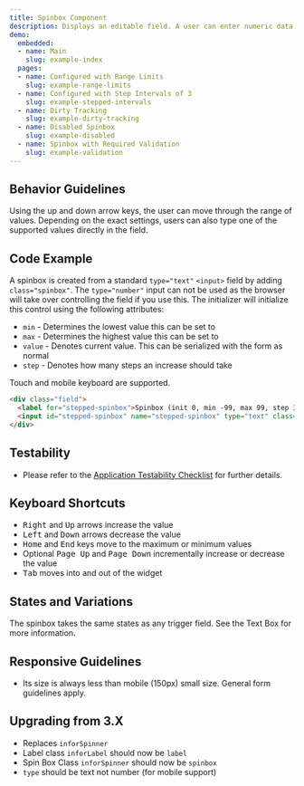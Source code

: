 ```yaml
---
title: Spinbox Component
description: Displays an editable field. A user can enter numeric data. Best for incremental inputs within a scale where users do not require a view of the lower and upper limits at all times.
demo:
  embedded:
  - name: Main
    slug: example-index
  pages:
  - name: Configured with Range Limits
    slug: example-range-limits
  - name: Configured with Step Intervals of 3
    slug: example-stepped-intervals
  - name: Dirty Tracking
    slug: example-dirty-tracking
  - name: Disabled Spinbox
    slug: example-disabled
  - name: Spinbox with Required Validation
    slug: example-validation
---
```


## Behavior Guidelines

Using the up and down arrow keys, the user can move through the range of values. Depending on the exact settings, users can also type one of the supported values directly in the field.

## Code Example

A spinbox is created from a standard `type="text"` `<input>` field by adding `class="spinbox"`. The `type="number"` input can not be used as the browser will take over controlling the field if you use this. The initializer will initialize this control using the following attributes:

- `min` - Determines the lowest value this can be set to
- `max` - Determines the highest value this can be set to
- `value` - Denotes current value. This can be serialized with the form as normal
- `step` - Denotes how many steps an increase should take

Touch and mobile keyboard are supported.

```html
<div class="field">
  <label for="stepped-spinbox">Spinbox (init 0, min -99, max 99, step 3)</label>
  <input id="stepped-spinbox" name="stepped-spinbox" type="text" class="spinbox" min="-99" max="99" value="0" step="3"/>
</div>
```

## Testability

- Please refer to the [Application Testability Checklist](https://design.infor.com/resources/application-testability-checklist) for further details.

## Keyboard Shortcuts

- <kbd>Right</kbd> and <kbd>Up</kbd> arrows increase the value
- <kbd>Left</kbd> and <kbd>Down</kbd> arrows decrease the value
- <kbd>Home</kbd> and <kbd>End</kbd> keys move to the maximum or minimum values
- Optional <kbd>Page Up</kbd> and <kbd>Page Down</kbd> incrementally increase or decrease the value
- <kbd>Tab</kbd> moves into and out of the widget

## States and Variations

The spinbox takes the same states as any trigger field. See the Text Box for more information.

## Responsive Guidelines

- Its size is always less than mobile (150px) small size. General form guidelines apply.

## Upgrading from 3.X

- Replaces `inforSpinner`
- Label class `inforLabel` should now be `label`
- Spin Box Class `inforSpinner` should now be `spinbox`
- `type` should be text not number (for mobile support)
